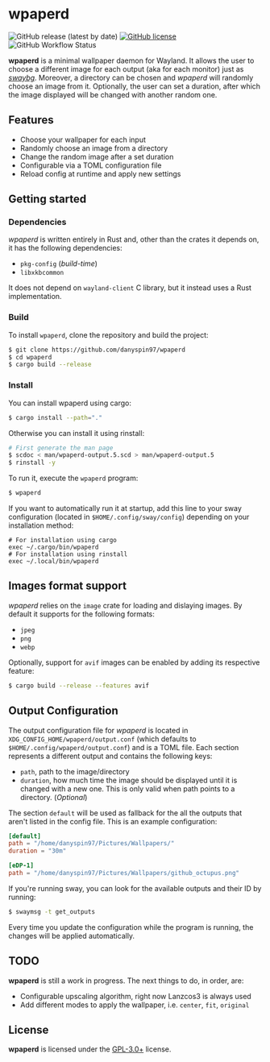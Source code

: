 # wpaperd

![GitHub release (latest by date)](https://img.shields.io/github/v/release/danyspin97/wpaperd?logo=github&style=flat-square)
[![GitHub license](https://img.shields.io/github/license/danyspin97/wpaperd?logo=github)](https://github.com/danyspin97/wpaperd/blob/main/LICENSE.md)
![GitHub Workflow Status](https://img.shields.io/github/workflow/status/danyspin97/wpaperd/Continuous%20integration?logo=github&style=flat-square)

**wpaperd** is a minimal wallpaper daemon for Wayland. It allows the user to choose a different
image for each output (aka for each monitor) just as *[swaybg]*. Moreover, a directory can be
chosen and *wpaperd* will randomly choose an image from it. Optionally, the user can set a
duration, after which the image displayed will be changed with another random one.

## Features

- Choose your wallpaper for each input
- Randomly choose an image from a directory
- Change the random image after a set duration
- Configurable via a TOML configuration file
- Reload config at runtime and apply new settings

## Getting started

### Dependencies

*wpaperd* is written entirely in Rust and, other than the crates it depends
on, it has the following dependencies:

- `pkg-config` (_build-time_)
- `libxkbcommon`

It does not depend on `wayland-client` C library, but it instead uses a Rust
implementation.

### Build

To install `wpaperd`, clone the repository and build the project:

```bash
$ git clone https://github.com/danyspin97/wpaperd
$ cd wpaperd
$ cargo build --release
```

### Install

You can install wpaperd using cargo:

```bash
$ cargo install --path="."
```

Otherwise you can install it using rinstall:

```bash
# First generate the man page
$ scdoc < man/wpaperd-output.5.scd > man/wpaperd-output.5
$ rinstall -y
```

To run it, execute the `wpaperd` program:

```bash
$ wpaperd
```

If you want to automatically run it at startup, add this line to your sway configuration
(located in `$HOME/.config/sway/config`) depending on your installation method:

```
# For installation using cargo
exec ~/.cargo/bin/wpaperd
# For installation using rinstall
exec ~/.local/bin/wpaperd
```

## Images format support

*wpaperd* relies on the `image` crate for loading and dislaying images. By default it
supports for the following formats:

- `jpeg`
- `png`
- `webp`

Optionally, support for `avif` images can be enabled by adding its respective feature:

```bash
$ cargo build --release --features avif
```

## Output Configuration

The output configuration file for *wpaperd* is located in `XDG_CONFIG_HOME/wpaperd/output.conf`
(which defaults to `$HOME/.config/wpaperd/output.conf`) and is a TOML file. Each section
represents a different output and contains the following keys:

- `path`, path to the image/directory
- `duration`, how much time the image should be displayed until it is changed with a new one.
  This is only valid when path points to a directory. (_Optional_)

The section `default` will be used as fallback for the all the outputs that aren't listed in
the config file. This is an example configuration:

```toml
[default]
path = "/home/danyspin97/Pictures/Wallpapers/"
duration = "30m"

[eDP-1]
path = "/home/danyspin97/Pictures/Wallpapers/github_octupus.png"
```

If you're running sway, you can look for the available outputs and their ID by running:

```bash
$ swaymsg -t get_outputs
```

Every time you update the configuration while the program is running, the changes will
be applied automatically.

## TODO

**wpaperd** is still a work in progress. The next things to do, in order, are:

- Configurable upscaling algorithm, right now Lanzcos3 is always used
- Add different modes to apply the wallpaper, i.e. `center`, `fit`, `original`

## License

**wpaperd** is licensed under the [GPL-3.0+](/LICENSE.md) license.

[swaybg]: https://github.com/swaywm/swaybg
